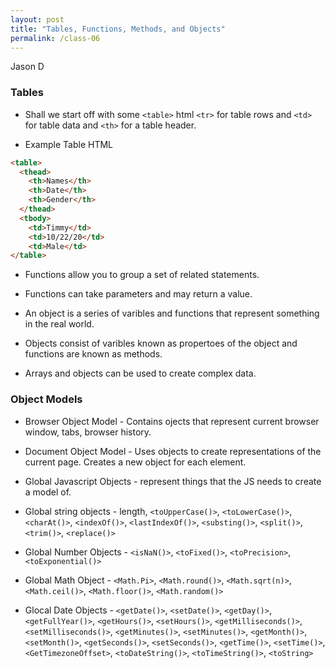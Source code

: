 ```yaml
---
layout: post
title: "Tables, Functions, Methods, and Objects"
permalink: /class-06
---
```

Jason D

### Tables

* Shall we start off with some `<table>` html `<tr>` for table rows and `<td>` for table data and `<th>` for a table header.

* Example Table HTML

```html
<table>
  <thead>
    <th>Names</th>
    <th>Date</th>
    <th>Gender</th>
  </thead>
  <tbody>
    <td>Timmy</td>
    <td>10/22/20</td>
    <td>Male</td>
</table>
```
* Functions allow you to group a set of related statements.

* Functions can take parameters and may return a value.

* An object is a series of varibles and functions that represent something in the real world.

* Objects consist of varibles known as propertoes of the object and functions are known as methods.

* Arrays and objects can be used to create complex data.

### Object Models

* Browser Object Model - Contains ojects that represent current browser window, tabs, browser history.

* Document Object Model - Uses objects to create representations of the current page. Creates a new object for each element.

* Global Javascript Objects - represent things that the JS needs to create a model of.

* Global string objects - length, `<toUpperCase()>`, `<toLowerCase()>`, `<charAt()>`, `<indexOf()>`, `<lastIndexOf()>`, `<substing()>`, `<split()>`, `<trim()>`, `<replace()>`

* Global Number Objects - `<isNaN()>`, `<toFixed()>`, `<toPrecision>`, `<toExponential()>`

* Global Math Object - `<Math.Pi>`, `<Math.round()>`, `<Math.sqrt(n)>`, `<Math.ceil()>`, `<Math.floor()>`, `<Math.random()>`

* Glocal Date Objects - `<getDate()>`, `<setDate()>`, `<getDay()>`, `<getFullYear()>`, `<getHours()>`, `<setHours()>`, `<getMilliseconds()>`, `<setMilliseconds()>`, `<getMinutes()>`, `<setMinutes()>`, `<getMonth()>`, `<setMonth()>`, `<getSeconds()>`, `<setSeconds()>`, `<getTime()>`, `<setTime()>`, `<GetTimezoneOffset>`, `<toDateString()>`, `<toTimeString()>`, `<toString>`
